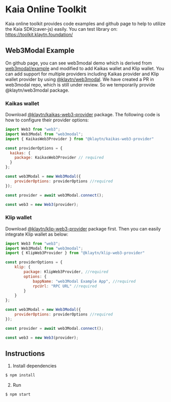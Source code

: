 # Kaia Online Toolkit
Kaia online toolkit provides code examples and github page to help to utilize the Kaia SDK(caver-js) easily.
You can test library on: https://toolkit.klaytn.foundation/

## Web3Modal Example
On github page, you can see web3modal demo which is derived from [web3modal/example](https://github.com/WalletConnect/web3modal/tree/master/example) and modified to add Kaikas wallet and Klip wallet. You can add support for multiple providers including Kaikas provider and Klip wallet provider by using [@klaytn/web3modal](https://github.com/klaytn/klaytn-web3modal). We have created a PR in web3modal repo, which is still under review. So we temporarily provide @klaytn/web3modal package.

### Kaikas wallet 
Download [@klaytn/kaikas-web3-provider](https://github.com/klaytn/kaikas-web3-provider) package. The following code is how to configure their provider options:

```javascript
import Web3 from "web3";
import Web3Modal from "web3modal";
import { KaikasWeb3Provider } from "@klaytn/kaikas-web3-provider"

const providerOptions = {
  kaikas: {
    package: KaikasWeb3Provider // required
  }
};

const web3Modal = new Web3Modal({
    providerOptions: providerOptions //required
});

const provider = await web3Modal.connect();

const web3 = new Web3(provider);
```

### Klip wallet 
Download [@klaytn/klip-web3-provider](https://github.com/klaytn/klip-web3-provider) package first. Then you can easily integrate Klip wallet as below:
```javascript
import Web3 from "web3";
import Web3Modal from "web3modal";
import { KlipWeb3Provider } from "@klaytn/klip-web3-provider"

const providerOptions = {
    klip: {
        package: KlipWeb3Provider, //required
        options: {
            bappName: "web3Modal Example App", //required
            rpcUrl: "RPC URL" //required
        }
    }
};

const web3Modal = new Web3Modal({
    providerOptions: providerOptions //required
});

const provider = await web3Modal.connect();

const web3 = new Web3(provider);
```

## Instructions

1. Install dependencies

```bash
$ npm install
```

2. Run

```bash
$ npm start
```
